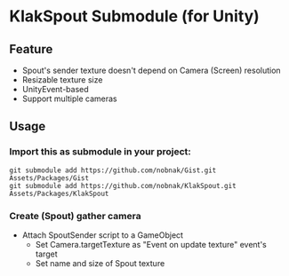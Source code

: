 # KlakSpout Submodule (for Unity)
## Feature
- Spout's sender texture doesn't depend on Camera (Screen) resolution
- Resizable texture size
- UnityEvent-based
- Support multiple cameras

## Usage
### Import this as submodule in your project:
```
git submodule add https://github.com/nobnak/Gist.git Assets/Packages/Gist
git submodule add https://github.com/nobnak/KlakSpout.git Assets/Packages/KlakSpout
```

### Create (Spout) gather camera
 - Attach SpoutSender script to a GameObject
   - Set Camera.targetTexture as "Event on update texture" event's target
   - Set name and size of Spout texture
